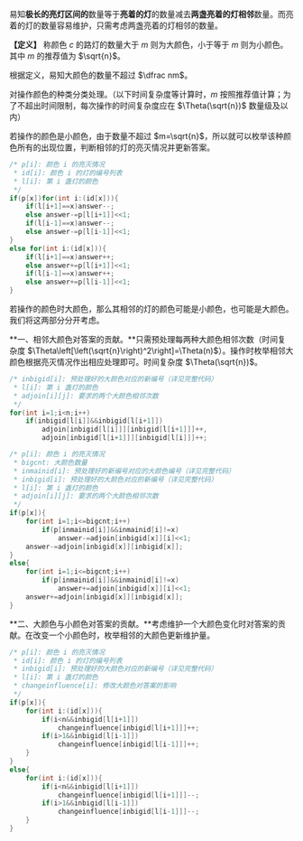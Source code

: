 易知**极长的亮灯区间的**数量等于**亮着的灯**的数量减去**两盏亮着的灯相邻**数量。而亮着的灯的数量容易维护，只需考虑两盏亮着的灯相邻的数量。

**【定义】** 称颜色 $c$ 的路灯的数量大于 $m$ 则为大颜色，小于等于 $m$ 则为小颜色。其中 $m$ 的推荐值为 $\sqrt{n}$。

根据定义，易知大颜色的数量不超过 $\dfrac nm$。

对操作颜色的种类分类处理。（以下时间复杂度等计算时，$m$ 按照推荐值计算；为了不超出时间限制，每次操作的时间复杂度应在 $\Theta(\sqrt{n})$ 数量级及以内）

若操作的颜色是小颜色，由于数量不超过 $m=\sqrt{n}$，所以就可以枚举该种颜色所有的出现位置，判断相邻的灯的亮灭情况并更新答案。

```cpp
/* p[i]: 颜色 i 的亮灭情况
 * id[i]: 颜色 i 的灯的编号列表
 * l[i]: 第 i 盏灯的颜色
 */
if(p[x])for(int i:(id[x])){
	if(l[i+1]==x)answer--;
	else answer-=p[l[i+1]]<<1;
	if(l[i-1]==x)answer--;
	else answer-=p[l[i-1]]<<1;
}
else for(int i:(id[x])){
	if(l[i+1]==x)answer++;
	else answer+=p[l[i+1]]<<1;
	if(l[i-1]==x)answer++;
	else answer+=p[l[i-1]]<<1;
}
```

若操作的颜色时大颜色，那么其相邻的灯的颜色可能是小颜色，也可能是大颜色。我们将这两部分分开考虑。

**一、相邻大颜色对答案的贡献。**只需预处理每两种大颜色相邻次数（时间复杂度 $\Theta\left[\left(\sqrt{n}\right)^2\right]=\Theta(n)$）。操作时枚举相邻大颜色根据亮灭情况作出相应处理即可。时间复杂度 $\Theta(\sqrt{n})$。

```cpp
/* inbigid[i]: 预处理好的大颜色对应的新编号（详见完整代码）
 * l[i]: 第 i 盏灯的颜色
 * adjoin[i][j]: 要求的两个大颜色相邻次数
 */
for(int i=1;i<n;i++)
    if(inbigid[l[i]]&&inbigid[l[i+1]])
        adjoin[inbigid[l[i]]][inbigid[l[i+1]]]++,
        adjoin[inbigid[l[i+1]]][inbigid[l[i]]]++;
```

```cpp
/* p[i]: 颜色 i 的亮灭情况
 * bigcnt: 大颜色数量
 * inmainid[i]: 预处理好的新编号对应的大颜色编号（详见完整代码）
 * inbigid[i]: 预处理好的大颜色对应的新编号（详见完整代码）
 * l[i]: 第 i 盏灯的颜色
 * adjoin[i][j]: 要求的两个大颜色相邻次数
 */
if(p[x]){
    for(int i=1;i<=bigcnt;i++)
        if(p[inmainid[i]]&&inmainid[i]!=x)
            answer-=adjoin[inbigid[x]][i]<<1;
    answer-=adjoin[inbigid[x]][inbigid[x]];
}
else{
    for(int i=1;i<=bigcnt;i++)
        if(p[inmainid[i]]&&inmainid[i]!=x)
            answer+=adjoin[inbigid[x]][i]<<1;
    answer+=adjoin[inbigid[x]][inbigid[x]];
}
```

**二、大颜色与小颜色对答案的贡献。**考虑维护一个大颜色变化时对答案的贡献。在改变一个小颜色时，枚举相邻的大颜色更新维护量。

```cpp
/* p[i]: 颜色 i 的亮灭情况
 * id[i]: 颜色 i 的灯的编号列表
 * inbigid[i]: 预处理好的大颜色对应的新编号（详见完整代码）
 * l[i]: 第 i 盏灯的颜色
 * changeinfluence[i]: 修改大颜色对答案的影响
 */
if(p[x]){
    for(int i:(id[x])){
        if(i<n&&inbigid[l[i+1]])
            changeinfluence[inbigid[l[i+1]]]++;
        if(i>1&&inbigid[l[i-1]])
            changeinfluence[inbigid[l[i-1]]]++;
    }
}
else{
    for(int i:(id[x])){
        if(i<n&&inbigid[l[i+1]])
            changeinfluence[inbigid[l[i+1]]]--;
        if(i>1&&inbigid[l[i-1]])
            changeinfluence[inbigid[l[i-1]]]--;
    }
}
```
